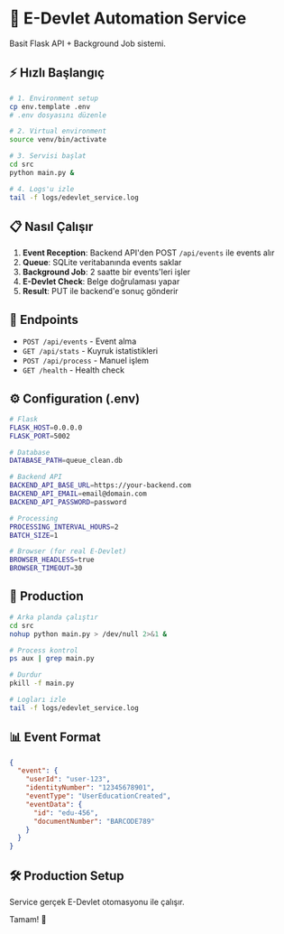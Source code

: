 # 🚀 E-Devlet Automation Service

Basit Flask API + Background Job sistemi.

## ⚡ Hızlı Başlangıç

```bash
# 1. Environment setup
cp env.template .env
# .env dosyasını düzenle

# 2. Virtual environment
source venv/bin/activate

# 3. Servisi başlat
cd src
python main.py &

# 4. Logs'u izle
tail -f logs/edevlet_service.log
```

## 📋 Nasıl Çalışır

1. **Event Reception**: Backend API'den POST `/api/events` ile events alır
2. **Queue**: SQLite veritabanında events saklar
3. **Background Job**: 2 saatte bir events'leri işler
4. **E-Devlet Check**: Belge doğrulaması yapar
5. **Result**: PUT ile backend'e sonuç gönderir

## 🔧 Endpoints

- `POST /api/events` - Event alma
- `GET /api/stats` - Kuyruk istatistikleri
- `POST /api/process` - Manuel işlem
- `GET /health` - Health check

## ⚙️ Configuration (.env)

```bash
# Flask
FLASK_HOST=0.0.0.0
FLASK_PORT=5002

# Database
DATABASE_PATH=queue_clean.db

# Backend API
BACKEND_API_BASE_URL=https://your-backend.com
BACKEND_API_EMAIL=email@domain.com
BACKEND_API_PASSWORD=password

# Processing
PROCESSING_INTERVAL_HOURS=2
BATCH_SIZE=1

# Browser (for real E-Devlet)
BROWSER_HEADLESS=true
BROWSER_TIMEOUT=30
```

## 🎯 Production

```bash
# Arka planda çalıştır
cd src
nohup python main.py > /dev/null 2>&1 &

# Process kontrol
ps aux | grep main.py

# Durdur
pkill -f main.py

# Logları izle
tail -f logs/edevlet_service.log
```

## 📊 Event Format

```json
{
  "event": {
    "userId": "user-123",
    "identityNumber": "12345678901",
    "eventType": "UserEducationCreated",
    "eventData": {
      "id": "edu-456",
      "documentNumber": "BARCODE789"
    }
  }
}
```

## 🛠️ Production Setup

Service gerçek E-Devlet otomasyonu ile çalışır.

Tamam! 🎉
